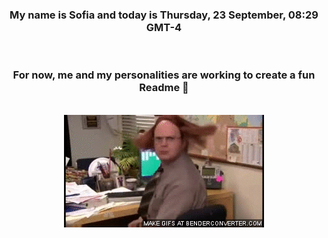 


<div align="center">
<h3 >My name is Sofia and today is Thursday, 23 September, 08:29 GMT-4</h3><br>
<h3 >For now, me and my personalities are working to create a fun Readme 👋
</h3><br>
<img src='img/dwight.gif' alt='working...'/>
</div>
